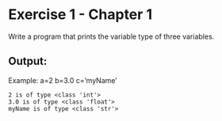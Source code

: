 # Exercise 1 - Chapter 1
Write a program that prints the variable type of three variables.

## Output:
Example: a=2 b=3.0 c=’myName’
```
2 is of type <class 'int'>
3.0 is of type <class 'float'>
myName is of type <class 'str'>
```